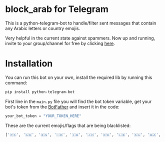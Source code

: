 # block_arab for Telegram
This is a python-telegram-bot to handle/filter sent messages that contain any Arabic letters or country emojis. 

Very helpful in the current state against spammers. Now up and running, invite to your group/channel for free by clicking [here](https://t.me/BlockArabSpamBot).


# Installation

You can run this bot on your own, install the required lib by running this command: 

```bash
pip install python-telegram-bot
```

First line in the `main.py` file you will find the bot token variable, get your bot's token from the [BotFather](https://telegram.me/botfather) and insert it in the code:

```python
your_bot_token = "YOUR_TOKEN_HERE"
```

These are the current emojis/flags that are being blacklisted:

```python
['🇵🇸', '🇦🇪', '🇪🇬', '🇮🇷', '🇮🇶', '🇯🇴', '🇰🇼', '🇱🇧', '🇸🇦', '🇶🇦', '🇸🇾', '🇾🇪']
```
